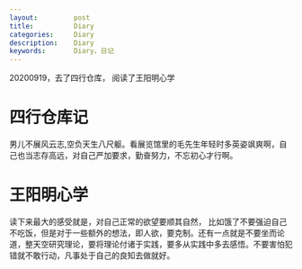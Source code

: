 ```yaml
---
layout:     	post
title:      	Diary
categories: 	Diary
description:   	Diary
keywords: 		Diary，日记 
---
```


20200919，去了四行仓库， 阅读了王阳明心学

# 四行仓库记

男儿不展风云志,空负天生八尺躯。看展览馆里的毛先生年轻时多英姿飒爽啊，自己也当志存高远，对自己严加要求，勤奋努力，不忘初心才行啊。

# 王阳明心学

读下来最大的感受就是，对自己正常的欲望要顺其自然， 比如饿了不要强迫自己不吃饭，但是对于一些额外的想法，即人欲，要克制。还有一点就是不要坐而论道，整天空研究理论，要将理论付诸于实践，要多从实践中多去感悟。不要害怕犯错就不敢行动，凡事处于自己的良知去做就好。



